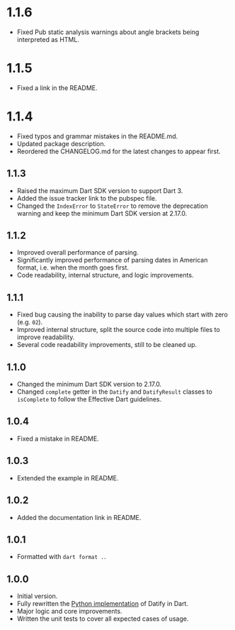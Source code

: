 # 1.1.6

- Fixed Pub static analysis warnings about angle brackets being interpreted as HTML.

# 1.1.5

- Fixed a link in the README.

# 1.1.4

- Fixed typos and grammar mistakes in the README.md.
- Updated package description.
- Reordered the CHANGELOG.md for the latest changes to appear first.

## 1.1.3

- Raised the maximum Dart SDK version to support Dart 3.
- Added the issue tracker link to the pubspec file.
- Changed the `IndexError` to `StateError` to remove the deprecation warning and keep the minimum Dart SDK version at
  2.17.0.

## 1.1.2

- Improved overall performance of parsing.
- Significantly improved performance of parsing dates in American format, i.e. when the month goes first.
- Code readability, internal structure, and logic improvements.

## 1.1.1

- Fixed bug causing the inability to parse day values which start with zero (e.g. `02`).
- Improved internal structure, split the source code into multiple files to improve readability.
- Several code readability improvements, still to be cleaned up.

## 1.1.0

- Changed the minimum Dart SDK version to 2.17.0.
- Changed `complete` getter in the `Datify` and `DatifyResult` classes to `isComplete` to follow the Effective Dart
  guidelines.

## 1.0.4

- Fixed a mistake in README.

## 1.0.3

- Extended the example in README.

## 1.0.2

- Added the documentation link in README.

## 1.0.1

- Formatted with `dart format .`.

## 1.0.0

- Initial version.
- Fully rewritten the [Python implementation](https://github.com/mitryp/datify) of Datify in Dart.
- Major logic and core improvements.
- Written the unit tests to cover all expected cases of usage.
~~~~